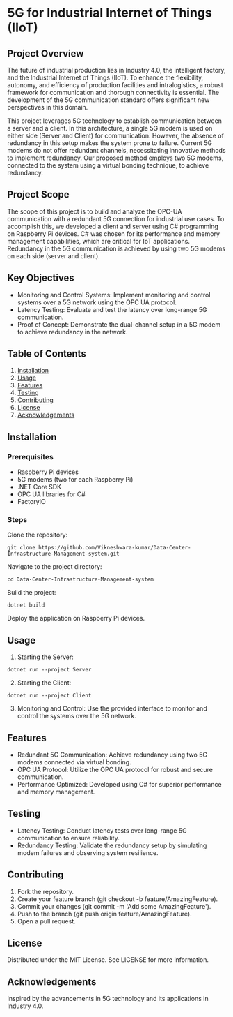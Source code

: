 # **5G for Industrial Internet of Things (IIoT)**

## Project Overview
The future of industrial production lies in Industry 4.0, the intelligent factory, and the Industrial Internet of Things (IIoT). To enhance the flexibility, autonomy, and efficiency of production facilities and intralogistics, a robust framework for communication and thorough connectivity is essential. The development of the 5G communication standard offers significant new perspectives in this domain.

This project leverages 5G technology to establish communication between a server and a client. In this architecture, a single 5G modem is used on either side (Server and Client) for communication. However, the absence of redundancy in this setup makes the system prone to failure. Current 5G modems do not offer redundant channels, necessitating innovative methods to implement redundancy. Our proposed method employs two 5G modems, connected to the system using a virtual bonding technique, to achieve redundancy.

## Project Scope
The scope of this project is to build and analyze the OPC-UA communication with a redundant 5G connection for industrial use cases. To accomplish this, we developed a client and server using C# programming on Raspberry Pi devices. C# was chosen for its performance and memory management capabilities, which are critical for IoT applications. Redundancy in the 5G communication is achieved by using two 5G modems on each side (server and client).

## Key Objectives
* Monitoring and Control Systems: Implement monitoring and control systems over a 5G network using the OPC UA protocol.
* Latency Testing: Evaluate and test the latency over long-range 5G communication.
* Proof of Concept: Demonstrate the dual-channel setup in a 5G modem to achieve redundancy in the network.


## Table of Contents
1. [Installation](#installation)
2. [Usage](#usage)
3. [Features](#Features)
4. [Testing](#Testing)
5. [Contributing](#contributing)
6. [License](#license)
7. [Acknowledgements](#acknowledgements)


## Installation
### Prerequisites
*   Raspberry Pi devices
*   5G modems (two for each Raspberry Pi)
*   .NET Core SDK
*   OPC UA libraries for C#
*   FactoryIO

### Steps
Clone the repository: 
```
git clone https://github.com/Vikneshwara-kumar/Data-Center-Infrastructure-Management-system.git
```

Navigate to the project directory: 
```
cd Data-Center-Infrastructure-Management-system
```

Build the project:  
```
dotnet build
```

Deploy the application on Raspberry Pi devices.


## Usage
1.   Starting the Server:
```
dotnet run --project Server
```

2.   Starting the Client:
```
dotnet run --project Client
```

3.   Monitoring and Control:
    Use the provided interface to monitor and control the systems over the 5G network.

## Features
*   Redundant 5G Communication: Achieve redundancy using two 5G modems connected via virtual bonding.
*   OPC UA Protocol: Utilize the OPC UA protocol for robust and secure communication.
*   Performance Optimized: Developed using C# for superior performance and memory management.

## Testing
*   Latency Testing: Conduct latency tests over long-range 5G communication to ensure reliability.
*   Redundancy Testing: Validate the redundancy setup by simulating modem failures and observing system resilience.

## Contributing
1.  Fork the repository.
2.  Create your feature branch (git checkout -b feature/AmazingFeature).
3.  Commit your changes (git commit -m 'Add some AmazingFeature').
4.  Push to the branch (git push origin feature/AmazingFeature).
5.  Open a pull request.

##  License
Distributed under the MIT License. See LICENSE for more information.

## Acknowledgements
Inspired by the advancements in 5G technology and its applications in Industry 4.0.
